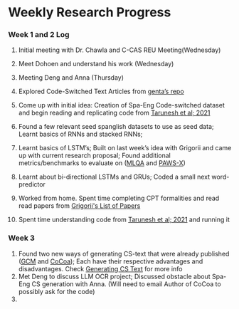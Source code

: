 # Weekly Research Progress


### Week 1 and 2 Log

1. Initial meeting with Dr. Chawla and C-CAS REU Meeting(Wednesday)
2. Meet Dohoen and understand his work (Wednesday)
3. Meeting Deng and Anna (Thursday)
4. Explored Code-Switched Text Articles from [genta’s repo](https://github.com/gentaiscool/code-switching-papers)
5. Come up with initial idea: Creation of Spa-Eng Code-switched dataset and begin reading and replicating code from [Tarunesh et al; 2021](https://arxiv.org/abs/2107.06483)

1. Found a few relevant seed spanglish datasets to use as seed data; Learnt basics of RNNs and stacked RNNs;
2. Learnt basics of LSTM’s; Built on last week’s idea with Grigorii and came up with current research proposal; Found additional metrics/benchmarks to evaluate on ([MLQA](https://github.com/facebookresearch/MLQA) and [PAWS-X](https://arxiv.org/abs/1908.11828))
3. Learnt about bi-directional LSTMs and GRUs; Coded a small next word-predictor
4. Worked from home. Spent time completing CPT formalities and read read papers from [Grigorii's List of Papers](Grigorii's%20List%20of%20Papers.md)
5. Spent time understanding code from [Tarunesh et al; 2021](https://arxiv.org/abs/2107.06483) and running it

### Week 3

1. Found two new ways of generating CS-text that were already published ([GCM](https://aclanthology.org/2021.eacl-demos.24.pdf) and [CoCoa](https://aclanthology.org/2022.emnlp-main.158/)); Each have their respective advantages and disadvantages. Check [Generating CS Text](Generating%20CS%20Text.md) for more info
2. Met Deng to discuss LLM OCR project; Discussed obstacle about Spa-Eng CS generation with Anna. (Will need to email Author of CoCoa to possibly ask for the code)
3. 